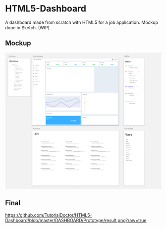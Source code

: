 # HTML5-Dashboard
A dashboard made from scratch with HTML5 for a job application. Mockup done in Sketch. (WIP)

## Mockup
![](https://github.com/TutorialDoctor/HTML5-Dashboard/blob/master/DASHBOARD/Prototype/Images/dashscreen.png?raw=true)

## Final
https://github.com/TutorialDoctor/HTML5-Dashboard/blob/master/DASHBOARD/Prototype/result.png?raw=true
